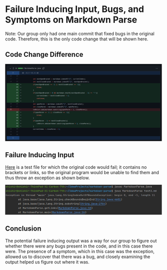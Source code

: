 Failure Inducing Input, Bugs, and Symptoms on Markdown Parse
===================================

Note: Our group only had one main commit that fixed bugs in the original code. Therefore, this is the only code change that will be shown here.

Code Change Difference
-----------------

![Image](code_diff.png)

Failure Inducing Input
--------------------

[Here](https://github.com/alien-traveler/markdown-parse/blob/main/test3.md) is a test file for which the original code would fail; it contains no brackets or links, so the original program would be unable to find them and thus throw an exception as shown below.

![Image](exception.png)

Conclusion
----------

The potential failure inducing output was a way for our group to figure out whether there were any bugs present in the code, and in this case there were. The presence of a symptom, which in this case was the exception, allowed us to discover that there was a bug, and closely examining the output helped us figure out where it was.
